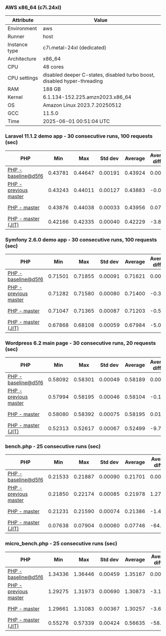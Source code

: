 ### AWS x86_64 (c7i.24xl)

|  Attribute    |     Value      |
|---------------|----------------|
| Environment   |aws|
| Runner        |host|
| Instance type |c7i.metal-24xl (dedicated)|
| Architecture  |x86_64
| CPU           |48 cores|
| CPU settings  |disabled deeper C-states, disabled turbo boost, disabled hyper-threading|
| RAM           |188 GB|
| Kernel        |6.1.134-152.225.amzn2023.x86_64|
| OS            |Amazon Linux 2023.7.20250512|
| GCC           |11.5.0|
| Time          |2025-06-01 00:51:04 UTC|

### Laravel 11.1.2 demo app - 30 consecutive runs, 100 requests (sec)

|     PHP     |     Min     |     Max     |    Std dev   |   Average  |  Average diff % |   Median   | Median diff % |     Memory    |
|-------------|-------------|-------------|--------------|------------|-----------------|------------|---------------|---------------|
|[PHP - baseline@d5f6](https://github.com/php/php-src/commit/d5f6e56610)|0.43781|0.44647|0.00191|0.43924|0.00%|0.43880|0.00%|41.91 MB|
|[PHP - previous master](https://github.com/php/php-src/commit/b64daf9b3f)|0.43243|0.44011|0.00127|0.43883|-0.09%|0.43906|0.06%|42.37 MB|
|[PHP - master](https://github.com/php/php-src/commit/2a156572e8)|0.43876|0.44038|0.00033|0.43956|0.07%|0.43953|0.17%|42.37 MB|
|[PHP - master (JIT)](https://github.com/php/php-src/commit/2a156572e8)|0.42166|0.42335|0.00040|0.42229|-3.86%|0.42221|-3.78%|51.28 MB|

### Symfony 2.6.0 demo app - 30 consecutive runs, 100 requests (sec)

|     PHP     |     Min     |     Max     |    Std dev   |   Average  |  Average diff % |   Median   | Median diff % |     Memory    |
|-------------|-------------|-------------|--------------|------------|-----------------|------------|---------------|---------------|
|[PHP - baseline@d5f6](https://github.com/php/php-src/commit/d5f6e56610)|0.71501|0.71855|0.00091|0.71621|0.00%|0.71601|0.00%|37.56 MB|
|[PHP - previous master](https://github.com/php/php-src/commit/b64daf9b3f)|0.71282|0.71580|0.00080|0.71400|-0.31%|0.71379|-0.31%|38.01 MB|
|[PHP - master](https://github.com/php/php-src/commit/2a156572e8)|0.71047|0.71365|0.00087|0.71203|-0.58%|0.71189|-0.57%|38.01 MB|
|[PHP - master (JIT)](https://github.com/php/php-src/commit/2a156572e8)|0.67868|0.68108|0.00059|0.67984|-5.08%|0.67974|-5.07%|45.03 MB|

### Wordpress 6.2 main page - 30 consecutive runs, 20 requests (sec)

|     PHP     |     Min     |     Max     |    Std dev   |   Average  |  Average diff % |   Median   | Median diff % |     Memory    |
|-------------|-------------|-------------|--------------|------------|-----------------|------------|---------------|---------------|
|[PHP - baseline@d5f6](https://github.com/php/php-src/commit/d5f6e56610)|0.58092|0.58301|0.00049|0.58189|0.00%|0.58194|0.00%|43.12 MB|
|[PHP - previous master](https://github.com/php/php-src/commit/b64daf9b3f)|0.57994|0.58195|0.00046|0.58104|-0.14%|0.58108|-0.15%|43.58 MB|
|[PHP - master](https://github.com/php/php-src/commit/2a156572e8)|0.58080|0.58392|0.00075|0.58195|0.01%|0.58169|-0.04%|43.58 MB|
|[PHP - master (JIT)](https://github.com/php/php-src/commit/2a156572e8)|0.52313|0.52617|0.00067|0.52499|-9.78%|0.52494|-9.79%|61.05 MB|

### bench.php - 25 consecutive runs (sec)

|     PHP     |     Min     |     Max     |    Std dev   |   Average  |  Average diff % |   Median   | Median diff % |     Memory    |
|-------------|-------------|-------------|--------------|------------|-----------------|------------|---------------|---------------|
|[PHP - baseline@d5f6](https://github.com/php/php-src/commit/d5f6e56610)|0.21533|0.21887|0.00090|0.21701|0.00%|0.21691|0.00%|26.28 MB|
|[PHP - previous master](https://github.com/php/php-src/commit/b64daf9b3f)|0.21850|0.22174|0.00085|0.21978|1.27%|0.21958|1.23%|26.63 MB|
|[PHP - master](https://github.com/php/php-src/commit/2a156572e8)|0.21231|0.21590|0.00074|0.21386|-1.45%|0.21362|-1.52%|26.63 MB|
|[PHP - master (JIT)](https://github.com/php/php-src/commit/2a156572e8)|0.07638|0.07904|0.00060|0.07746|-64.31%|0.07737|-64.33%|27.78 MB|

### micro_bench.php - 25 consecutive runs (sec)

|     PHP     |     Min     |     Max     |    Std dev   |   Average  |  Average diff % |   Median   | Median diff % |     Memory    |
|-------------|-------------|-------------|--------------|------------|-----------------|------------|---------------|---------------|
|[PHP - baseline@d5f6](https://github.com/php/php-src/commit/d5f6e56610)|1.34336|1.36446|0.00459|1.35167|0.00%|1.35024|0.00%|20.54 MB|
|[PHP - previous master](https://github.com/php/php-src/commit/b64daf9b3f)|1.29275|1.31973|0.00690|1.30873|-3.18%|1.31055|-2.94%|20.89 MB|
|[PHP - master](https://github.com/php/php-src/commit/2a156572e8)|1.29661|1.31083|0.00367|1.30257|-3.63%|1.30242|-3.54%|20.89 MB|
|[PHP - master (JIT)](https://github.com/php/php-src/commit/2a156572e8)|0.55276|0.57339|0.00424|0.56635|-58.10%|0.56691|-58.01%|22.20 MB|
